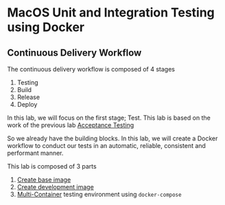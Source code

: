 # MacOS Unit and Integration Testing using Docker

## Continuous Delivery Workflow

The continuous delivery workflow is composed of 4 stages

1. Testing
2. Build
3. Release
4. Deploy

In this lab, we will focus on the first stage; Test. This lab is based on the work of the previous lab [Acceptance Testing](labs/acceptance_testing/readme.md)

So we already have the building blocks. In this lab, we will create a Docker workflow to conduct our tests in an automatic, reliable, consistent and performant manner.

This lab is composed of 3 parts

1. [Create base image](creating_docker_base_image.md)
2. [Create development image](creating_docker_dev_image.md)
3. [Multi-Container](multi_container_testing.md) testing environment using `docker-compose`
